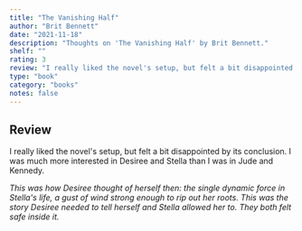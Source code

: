 ```yaml
---
title: "The Vanishing Half"
author: "Brit Bennett"
date: "2021-11-18"
description: "Thoughts on 'The Vanishing Half' by Brit Bennett."
shelf: ""
rating: 3
review: "I really liked the novel's setup, but felt a bit disappointed by its conclusion. I was much more interested in Desiree and Stella than I was in Jude and Kennedy.<br/><br/><i>This was how Desiree thought of herself then: the single dynamic force in Stella's life, a gust of wind strong enough to rip out her roots. This was the story Desiree needed to tell herself and Stella allowed her to. They both felt safe inside it.</i>"
type: "book"
category: "books"
notes: false
---
```


## Review

I really liked the novel's setup, but felt a bit disappointed by its conclusion. I was much more interested in Desiree and Stella than I was in Jude and Kennedy.

_This was how Desiree thought of herself then: the single dynamic force in Stella's life, a gust of wind strong enough to rip out her roots. This was the story Desiree needed to tell herself and Stella allowed her to. They both felt safe inside it._
